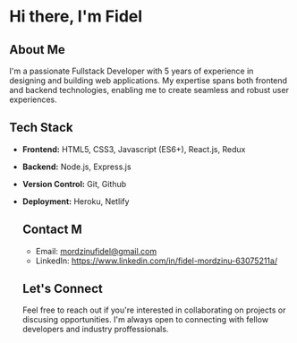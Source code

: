 # Hi there, I'm Fidel

## About Me
I'm a passionate Fullstack Developer with 5 years of experience in designing and building web applications. My expertise spans both frontend and backend technologies, enabling me to create seamless and robust user experiences.

## Tech Stack
- **Frontend:** HTML5, CSS3, Javascript (ES6+), React.js, Redux
- **Backend:** Node.js, Express.js
- **Version Control:** Git, Github
- **Deployment:** Heroku, Netlify

  ## Contact M
  - Email: mordzinufidel@gmail.com
  - LinkedIn: https://www.linkedin.com/in/fidel-mordzinu-63075211a/
 
  ## Let's Connect
  Feel free to reach out if you're interested in collaborating on projects or discusing opportunities. I'm always open to connecting with fellow developers and industry proffessionals. 
